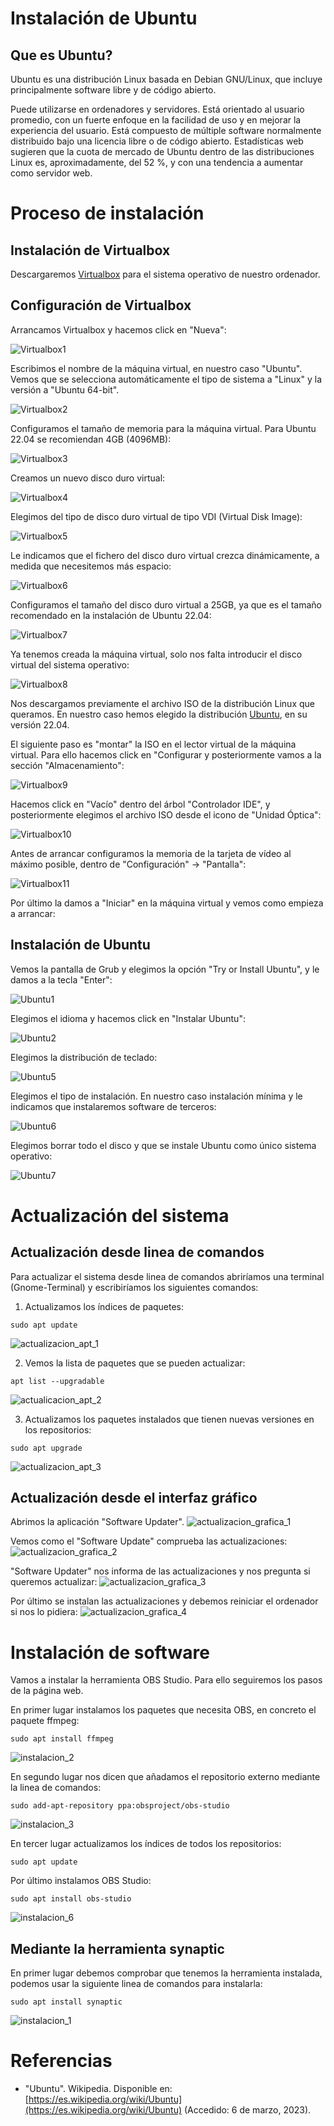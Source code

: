 # Instalación de Ubuntu

## Que es Ubuntu?

Ubuntu es una distribución Linux basada en Debian GNU/Linux, que incluye principalmente software libre y de código abierto.

Puede utilizarse en ordenadores y servidores. Está orientado al usuario promedio, con un fuerte enfoque en la facilidad de uso y en mejorar la experiencia del usuario. Está compuesto de múltiple software normalmente distribuido bajo una licencia libre o de código abierto. Estadísticas web sugieren que la cuota de mercado de Ubuntu dentro de las distribuciones Linux es, aproximadamente, del 52 %, y con una tendencia a aumentar como servidor web. 

# Proceso de instalación

## Instalación de Virtualbox

Descargaremos [Virtualbox](https://www.virtualbox.org/) para el sistema operativo de nuestro ordenador.

## Configuración de Virtualbox

Arrancamos Virtualbox y hacemos click en "Nueva":

![Virtualbox1](./virtualbox1.png)

Escribimos el nombre de la máquina virtual, en nuestro caso "Ubuntu". Vemos que se selecciona automáticamente el tipo de sistema a "Linux" y la versión a "Ubuntu 64-bit".

![Virtualbox2](./virtualbox2.png)

Configuramos el tamaño de memoria para la máquina virtual. Para Ubuntu 22.04 se recomiendan 4GB (4096MB):

![Virtualbox3](./virtualbox3.png)

Creamos un nuevo disco duro virtual:

![Virtualbox4](./virtualbox4.png)

Elegimos del tipo de disco duro virtual de tipo VDI (Virtual Disk Image):

![Virtualbox5](./virtualbox5.png)

Le indicamos que el fichero del disco duro virtual crezca dinámicamente, a medida que necesitemos más espacio:

![Virtualbox6](./virtualbox6.png)

Configuramos el tamaño del disco duro virtual a 25GB, ya que es el tamaño recomendado en la instalación de Ubuntu 22.04:

![Virtualbox7](./virtualbox7.png)

Ya tenemos creada la máquina virtual, solo nos falta introducir el disco virtual del sistema operativo:

![Virtualbox8](./virtualbox8.png)

Nos descargamos previamente el archivo ISO de la distribución Linux que queramos. En nuestro caso hemos elegido la distribución [Ubuntu](https://ubuntu.com/), en su versión 22.04.

El siguiente paso es "montar" la ISO en el lector virtual de la máquina virtual. Para ello hacemos click en "Configurar y posteriormente vamos a la sección "Almacenamiento":

![Virtualbox9](./virtualbox9.png)

Hacemos click en "Vacío" dentro del árbol "Controlador IDE", y posteriormente elegimos el archivo ISO desde el icono de "Unidad Óptica":

![Virtualbox10](./virtualbox10.png)

Antes de arrancar configuramos la memoria de la tarjeta de vídeo al máximo posible, dentro de "Configuración" -> "Pantalla":

![Virtualbox11](./virtualbox11.png)

Por último la damos a "Iniciar" en la máquina virtual y vemos como empieza a arrancar:

## Instalación de Ubuntu

Vemos la pantalla de Grub y elegimos la opción "Try or Install Ubuntu", y le damos a la tecla "Enter":

![Ubuntu1](./ubuntu1.png)

Elegimos el idioma y hacemos click en "Instalar Ubuntu":

![Ubuntu2](./ubuntu2.png)

Elegimos la distribución de teclado:

![Ubuntu5](./ubuntu5.png)

Elegimos el tipo de instalación. En nuestro caso instalación mínima y le indicamos que instalaremos software de terceros:

![Ubuntu6](./ubuntu6.png)

Elegimos borrar todo el disco y que se instale Ubuntu como único sistema operativo:

![Ubuntu7](./ubuntu7.png)

# Actualización del sistema

## Actualización desde linea de comandos

Para actualizar el sistema desde linea de comandos abriríamos una terminal (Gnome-Terminal) y escribiríamos los siguientes comandos:

1. Actualizamos los índices de paquetes:

```
sudo apt update
```
![actualizacion_apt_1](https://user-images.githubusercontent.com/79692984/227209399-d76be58f-114d-4a69-8514-dddad1ccc610.png)


2. Vemos la lista de paquetes que se pueden actualizar:

```
apt list --upgradable
```
![actualicacion_apt_2](https://user-images.githubusercontent.com/79692984/227209547-aa9977dc-1b85-4924-b523-cef8275dac3a.png)

3. Actualizamos los paquetes instalados que tienen nuevas versiones en los repositorios:

```
sudo apt upgrade
```
![actualizacion_apt_3](https://user-images.githubusercontent.com/79692984/227209611-d4232a4e-9984-4bd5-b543-6596b4161eaf.png)



## Actualización desde el interfaz gráfico

Abrimos la aplicación "Software Updater".
![actualizacion_grafica_1](https://user-images.githubusercontent.com/79692984/227210929-21e55aca-f4b7-491a-87a6-4d67747e4260.png)

Vemos como el "Software Update" comprueba las actualizaciones:
![actualizacion_grafica_2](https://user-images.githubusercontent.com/79692984/227211023-afe0cfca-a6a8-4d13-846c-a411d969dc04.png)

"Software Updater" nos informa de las actualizaciones y nos pregunta si queremos actualizar:
![actualizacion_grafica_3](https://user-images.githubusercontent.com/79692984/227211154-05b188f8-782a-442f-979f-ed29b7be1c67.png)

Por último se instalan las actualizaciones y debemos reiniciar el ordenador si nos lo pidiera:
![actualizacion_grafica_4](https://user-images.githubusercontent.com/79692984/227211547-4609352e-5c34-489b-82c0-73686b8917a1.png)


# Instalación de software

Vamos a instalar la herramienta OBS Studio. Para ello seguiremos los pasos de la página web.

En primer lugar instalamos los paquetes que necesita OBS, en concreto el paquete ffmpeg:

```
sudo apt install ffmpeg
```
![instalacion_2](https://user-images.githubusercontent.com/79692984/227881888-fb3eaf08-9772-45e4-8a8e-37e69e6fd838.png)


En segundo lugar nos dicen que añadamos el repositorio externo mediante la linea de comandos:

```
sudo add-apt-repository ppa:obsproject/obs-studio
```
![instalacion_3](https://user-images.githubusercontent.com/79692984/227883116-162e6062-9808-4f43-bcb0-f1ae4891d056.png)

En tercer lugar actualizamos los índices de todos los repositorios:

```
sudo apt update
```

Por último instalamos OBS Studio:

```
sudo apt install obs-studio
```
![instalacion_6](https://user-images.githubusercontent.com/79692984/227884505-eb0510d5-7dd2-474c-b321-2ee97eeb7e14.png)




## Mediante la herramienta synaptic

En primer lugar debemos comprobar que tenemos la herramienta instalada, podemos usar la siguiente linea de comandos para instalarla:

```
sudo apt install synaptic
```
![instalacion_1](https://user-images.githubusercontent.com/79692984/227879851-ebc011ea-b606-45ca-b3a8-6cc9196a50cc.png)

##




# Referencias

- "Ubuntu". Wikipedia. Disponible en: [https://es.wikipedia.org/wiki/Ubuntu](https://es.wikipedia.org/wiki/Ubuntu)  (Accedido: 6 de marzo, 2023).
